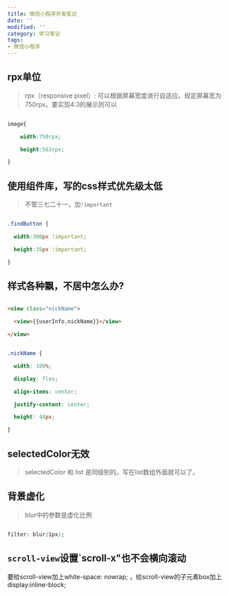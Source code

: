 ```yaml
---
title: 微信小程序开发笔记
date: ''
modified: ''
category: 学习笔记
tags:
- 微信小程序
---
```


## rpx单位
> rpx（responsive pixel）: 可以根据屏幕宽度进行自适应。规定屏幕宽为750rpx。要实现4:3的展示则可以
```css
image{
    width:750rpx;
    height:563rpx;
}
```
## 使用组件库，写的css样式优先级太低
> 不管三七二十一，加`!important`
```css
.findButton {
  width:300px !important;
  height:35px !important;
}
```
## 样式各种飘，不居中怎么办?
```html
<view class="nickName">
  <view>{{userInfo.nickName}}</view>
</view>
```
```css
.nickName {
  width: 100%;
  display: flex;
  align-items: center;
  justify-content: center;
  height: 44px;
}
```
## selectedColor无效
> selectedColor  和 list 是同级别的。写在list数组外面就可以了。

## 背景虚化
> blur中的参数是虚化比例
```css
filter: blur(1px);
```
## `scroll-view`设置`scroll-x"也不会横向滚动
要给scroll-view加上white-space: nowrap; ，给scroll-view的子元素box加上display:inline-block;